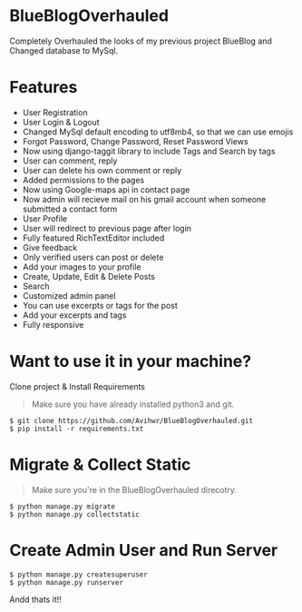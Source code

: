 # BlueBlogOverhauled
Completely Overhauled the looks of my previous project BlueBlog and Changed database to MySql.

# Features
* User Registration
* User Login & Logout
* Changed MySql default encoding to utf8mb4, so that we can use emojis
* Forgot Password, Change Password, Reset Password Views
* Now using django-taggit library to include Tags and Search by tags
* User can comment, reply
* User can delete his own comment or reply
* Added permissions to the pages
* Now using Google-maps api in contact page
* Now admin will recieve mail on his gmail account when someone submitted a contact form
* User Profile
* User will redirect to previous page after login 
* Fully featured RichTextEditor included
* Give feedback
* Only verified users can post or delete
* Add your images to your profile
* Create, Update, Edit & Delete Posts
* Search
* Customized admin panel
* You can use excerpts or tags for the post
* Add your excerpts and tags
* Fully responsive


# Want to use it in your machine?

Clone project & Install Requirements

> Make sure you have already installed python3 and git.

```
$ git clone https://github.com/Avihwr/BlueBlogOverhauled.git
$ pip install -r requirements.txt
```

# Migrate & Collect Static

> Make sure you're in the BlueBlogOverhauled direcotry.
```
$ python manage.py migrate
$ python manage.py collectstatic
```
# Create Admin User and Run Server

```
$ python manage.py createsuperuser
$ python manage.py runserver
```

Andd thats it!!



